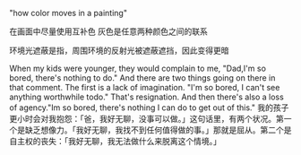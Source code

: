 "how color moves in a painting"

在画面中尽量使用互补色
灰色是任意两种颜色之间的联系

环境光遮蔽是指，周围环境的反射光被遮蔽遮挡，因此变得更暗

When my kids were younger, they would complain to me, "Dad,I'm so bored, there's nothing to do." And there are two things  going on there in that comment. The first is a lack of imagination. "I'm so bored, I can't see anything worthwhile todo." That's resignation. And then there's also a loss of agency."Im so bored, there's nothing I can do to get out of this."
我的孩子更小时会对我抱怨：「爸，我好无聊，没事可以做。」这句话里，有两个状况。第一个是缺乏想像力。「我好无聊，我找不到任何值得做的事。」那就是屈从。第二个是自主权的丧失：「我好无聊，我无法做什么来脱离这个情境。」